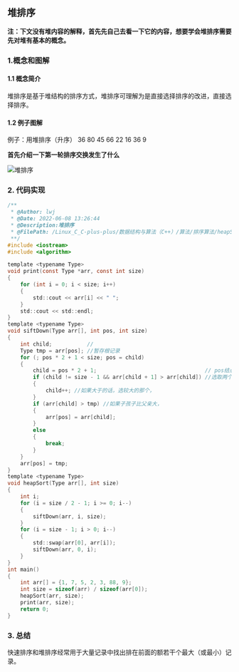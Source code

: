 ## 堆排序

**注：下文没有堆内容的解释，首先先自己去看一下它的内容，想要学会堆排序需要先对堆有基本的概念。**

### 1.概念和图解

#### 1.1 概念简介

堆排序是基于堆结构的排序方式，堆排序可理解为是直接选择排序的改进，直接选择排序。

#### 1.2 例子图解

例子：用堆排序（升序） 36 80 45 66 22 16 36 9

**首先介绍一下第一轮排序交换发生了什么**

![堆排序](https://tvax2.sinaimg.cn/large/00876kG8gy1h34lp7zabfj30sw0bjq95.jpg)

### 2. 代码实现

``` c ++
/**
 * @Author: lwj
 * @Date: 2022-06-08 13:26:44
 * @Description:堆排序
 * @FilePath: /Linux_C_C-plus-plus/数据结构与算法（C++）/算法/排序算法/heapSort.cpp
 **/
#include <iostream>
#include <algorithm>

template <typename Type>
void print(const Type *arr, const int size)
{
    for (int i = 0; i < size; i++)
    {
        std::cout << arr[i] << " ";
    }
    std::cout << std::endl;
}
template <typename Type>
void siftDown(Type arr[], int pos, int size)
{
    int child;           //
    Type tmp = arr[pos]; //暂存根记录
    for (; pos * 2 + 1 < size; pos = child)
    {
        child = pos * 2 + 1;                                  // pos结点的左孩子
        if (child != size - 1 && arr[child + 1] > arr[child]) //选取两个孩子的大者
        {
            child++; //如果大于的话，选较大的那个，
        }
        if (arr[child] > tmp) //如果子孩子比父亲大，
        {
            arr[pos] = arr[child];
        }
        else
        {
            break;
        }
    }
    arr[pos] = tmp;
}
template <typename Type>
void heapSort(Type arr[], int size)
{
    int i;
    for (i = size / 2 - 1; i >= 0; i--)
    {
        siftDown(arr, i, size);
    }
    for (i = size - 1; i > 0; i--)
    {
        std::swap(arr[0], arr[i]);
        siftDown(arr, 0, i);
    }
}
int main()
{
    int arr[] = {1, 7, 5, 2, 3, 88, 9};
    int size = sizeof(arr) / sizeof(arr[0]);
    heapSort(arr, size);
    print(arr, size);
    return 0;
}
```

### 3. 总结

快速排序和堆排序经常用于大量记录中找出排在前面的额若干个最大（或最小）记录。

